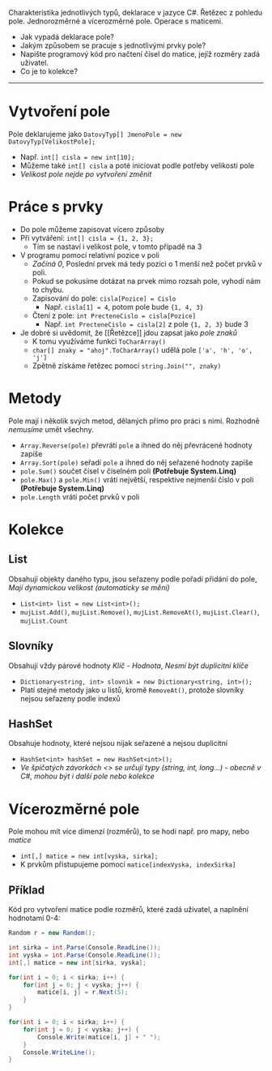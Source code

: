 Charakteristika jednotlivých typů, deklarace v jazyce C#. Řetězec z pohledu pole. Jednorozměrné a vícerozměrné pole. Operace s maticemi.

- Jak vypadá deklarace pole? 
- Jakým způsobem se pracuje s jednotlivými prvky pole? 
- Napište programový kód pro načtení čísel do matice, jejíž rozměry zadá uživatel.
- Co je to kolekce?
---
# Vytvoření pole
Pole deklarujeme jako `DatovyTyp[] JmenoPole = new DatovyTyp[VelikostPole];`
- Např. `int[] cisla = new int[10];`
- Můžeme také `int[] cisla`  a poté iniciovat podle potřeby velikosti pole
- *Velikost pole nejde po vytvoření změnit*
# Práce s prvky
- Do pole můžeme zapisovat vícero způsoby
- Při vytváření: `int[] cisla = {1, 2, 3};`
	- Tím se nastaví i velikost pole, v tomto případě na 3
- V programu pomocí relativní pozice v poli
	- *Začíná 0*, Poslední prvek má tedy pozici o 1 menší než počet prvků v poli.
	- Pokud se pokusíme dotázat na prvek mimo rozsah pole, vyhodí nám to chybu.
	- Zapisování do pole: `cisla[Pozice] = Cislo`
		- Např. `cisla[1] = 4`, potom pole bude `{1, 4, 3}`
	- Čtení z pole: `int PrecteneCislo = cisla[Pozice]`
		- Např. `int PrecteneCislo = cisla[2]` z pole `{1, 2, 3}` bude 3
- Je dobré si uvědomit, že [[Řetězce]] jdou zapsat jako *pole znaků*
	- K tomu využíváme funkci `ToCharArray()`
	- `char[] znaky = "ahoj".ToCharArray()` udělá pole `['a', 'h', 'o', 'j']`
	- Zpětně získáme řetězec pomocí `string.Join("", znaky)`
# Metody
Pole mají i několik svých metod, dělaných přímo pro práci s nimi. Rozhodně *nemusíme* umět všechny.
- `Array.Reverse(pole)` převrátí `pole` a ihned do něj převrácené hodnoty zapíše
- `Array.Sort(pole)` seřadí `pole` a ihned do něj seřazené hodnoty zapíše
- `pole.Sum()` součet čísel v číselném poli **(Potřebuje System.Linq)**
- `pole.Max()` a `pole.Min()` vrátí největší, respektive nejmenší číslo v poli **(Potřebuje System.Linq)**
- `pole.Length` vrátí počet prvků v poli
# Kolekce
## List
Obsahují objekty daného typu, jsou seřazeny podle pořadí přidání do pole, *Mají dynamickou velikost (automaticky se mění)*
- `List<int> list = new List<int>();`
- `mujList.Add()`, `mujList.Remove()`, `mujList.RemoveAt()`, `mujList.Clear()`, `mujList.Count`
## Slovníky
Obsahují vždy párové hodnoty *Klič - Hodnota*, *Nesmí být duplicitní klíče*
- `Dictionary<string, int> slovnik = new Dictionary<string, int>();`
- Platí stejné metody jako u listů, kromě `RemoveAt()`, protože slovníky nejsou seřazeny podle indexů
## HashSet
Obsahuje hodnoty, které nejsou nijak seřazené a nejsou duplicitní
- `HashSet<int> hashSet = new HashSet<int>();`
- *Ve špičatých závorkách <> se určují typy (string, int, long...) - obecně v C#, mohou být i další pole nebo kolekce*
# Vícerozměrné pole
Pole mohou mít více dimenzí (rozměrů), to se hodí např. pro mapy, nebo *matice*
- `int[,] matice = new int[vyska, sirka];`
- K prvkům přistupujeme pomocí `matice[indexVyska, indexSirka]`
## Příklad
Kód pro vytvoření matice podle rozměrů, které zadá uživatel, a naplnění hodnotami 0-4:  
```cs
Random r = new Random();

int sirka = int.Parse(Console.ReadLine());
int vyska = int.Parse(Console.ReadLine());
int[,] matice = new int[sirka, vyska];

for(int i = 0; i < sirka; i++) { 
	for(int j = 0; j < vyska; j++) {
		matice[i, j] = r.Next(5);
	}
}

for(int i = 0; i < sirka; i++) {
	for(int j = 0; j < vyska; j++) {
		Console.Write(matice[i, j] + " ");
	}
	Console.WriteLine();
}
```